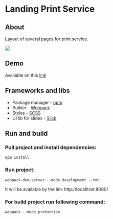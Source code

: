 # Landing Print Service

## About
Layout of several pages for print service.

![](./src/assets/Printed_presentation.gif)

## Demo

Avaliable on this [link](https://lukashenkoevgeniy.github.io/main_printed_page/)

## Frameworks and libs

+ Package manager - [npm](https://www.npmjs.com)
+ Builder - [Webpack](https://webpack.js.org/)
+ Styles - [SCSS](https://sass-scss.ru/guide/)
+ UI lib for slides - [Slick](https://kenwheeler.github.io/slick/)
 
## Run and build

### Pull project and **install dependencies**:


`npm install`


### Run project:

`webpack-dev-server --mode development --hot`


It will be available by the link http://localhost:8080/

### For **build project** run following command:


`webpack --mode production`
